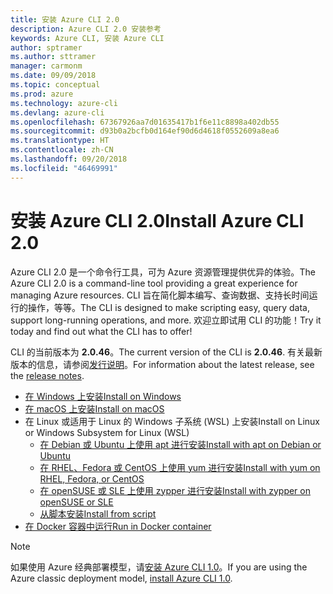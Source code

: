 ```yaml
---
title: 安装 Azure CLI 2.0
description: Azure CLI 2.0 安装参考
keywords: Azure CLI, 安装 Azure CLI
author: sptramer
ms.author: sttramer
manager: carmonm
ms.date: 09/09/2018
ms.topic: conceptual
ms.prod: azure
ms.technology: azure-cli
ms.devlang: azure-cli
ms.openlocfilehash: 67367926aa7d01635417b1f6e11c8898a402db55
ms.sourcegitcommit: d93b0a2bcfb0d164ef90d6d4618f0552609a8ea6
ms.translationtype: HT
ms.contentlocale: zh-CN
ms.lasthandoff: 09/20/2018
ms.locfileid: "46469991"
---
```

# <a name="install-azure-cli-20"></a><span data-ttu-id="0c29c-104">安装 Azure CLI 2.0</span><span class="sxs-lookup"><span data-stu-id="0c29c-104">Install Azure CLI 2.0</span></span>

<span data-ttu-id="0c29c-105">Azure CLI 2.0 是一个命令行工具，可为 Azure 资源管理提供优异的体验。</span><span class="sxs-lookup"><span data-stu-id="0c29c-105">The Azure CLI 2.0 is a command-line tool providing a great experience for managing Azure resources.</span></span> <span data-ttu-id="0c29c-106">CLI 旨在简化脚本编写、查询数据、支持长时间运行的操作，等等。</span><span class="sxs-lookup"><span data-stu-id="0c29c-106">The CLI is designed to make scripting easy, query data, support long-running operations, and more.</span></span> <span data-ttu-id="0c29c-107">欢迎立即试用 CLI 的功能！</span><span class="sxs-lookup"><span data-stu-id="0c29c-107">Try it today and find out what the CLI has to offer!</span></span>

<span data-ttu-id="0c29c-108">CLI 的当前版本为 __2.0.46__。</span><span class="sxs-lookup"><span data-stu-id="0c29c-108">The current version of the CLI is __2.0.46__.</span></span> <span data-ttu-id="0c29c-109">有关最新版本的信息，请参阅[发行说明](release-notes-azure-cli.md)。</span><span class="sxs-lookup"><span data-stu-id="0c29c-109">For information about the latest release, see the [release notes](release-notes-azure-cli.md).</span></span>

* [<span data-ttu-id="0c29c-110">在 Windows 上安装</span><span class="sxs-lookup"><span data-stu-id="0c29c-110">Install on Windows</span></span>](install-azure-cli-windows.md)
* [<span data-ttu-id="0c29c-111">在 macOS 上安装</span><span class="sxs-lookup"><span data-stu-id="0c29c-111">Install on macOS</span></span>](install-azure-cli-macos.md)
* <span data-ttu-id="0c29c-112">在 Linux 或适用于 Linux 的 Windows 子系统 (WSL) 上安装</span><span class="sxs-lookup"><span data-stu-id="0c29c-112">Install on Linux or Windows Subsystem for Linux (WSL)</span></span>
  * [<span data-ttu-id="0c29c-113">在 Debian 或 Ubuntu 上使用 apt 进行安装</span><span class="sxs-lookup"><span data-stu-id="0c29c-113">Install with apt on Debian or Ubuntu</span></span>](install-azure-cli-apt.md)
  * [<span data-ttu-id="0c29c-114">在 RHEL、Fedora 或 CentOS 上使用 yum 进行安装</span><span class="sxs-lookup"><span data-stu-id="0c29c-114">Install with yum on RHEL, Fedora, or CentOS</span></span>](install-azure-cli-yum.md)
  * [<span data-ttu-id="0c29c-115">在 openSUSE 或 SLE 上使用 zypper 进行安装</span><span class="sxs-lookup"><span data-stu-id="0c29c-115">Install with zypper on openSUSE or SLE</span></span>](install-azure-cli-zypper.md)
  * [<span data-ttu-id="0c29c-116">从脚本安装</span><span class="sxs-lookup"><span data-stu-id="0c29c-116">Install from script</span></span>](install-azure-cli-linux.md)
* [<span data-ttu-id="0c29c-117">在 Docker 容器中运行</span><span class="sxs-lookup"><span data-stu-id="0c29c-117">Run in Docker container</span></span>](run-azure-cli-docker.md)

> [!NOTE]
> <span data-ttu-id="0c29c-118">如果使用 Azure 经典部署模型，请[安装 Azure CLI 1.0](install-cli-version-1.0.md)。</span><span class="sxs-lookup"><span data-stu-id="0c29c-118">If you are using the Azure classic deployment model, [install Azure CLI 1.0](install-cli-version-1.0.md).</span></span>
